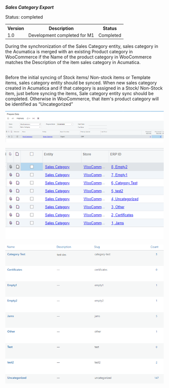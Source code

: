 ***Sales Category Export***
<p>Status: completed</p>
<table>
<tbody>
<tr>
<th>Version</th>
<th>Description</th>
<th>Status</th></tr>
<tr>
<td>1.0</td>
<td>Development completed for M1</td>
<td>Completed</td></tr></tbody></table>

<p>During the synchronization of the Sales Category entity, sales category in the Acumatica is merged with an existing Product category in WooCommerce if the Name of the product category in WooCommerce matches the Description of the item sales category in Acumatica.</p>
<p><br />Before the initial syncing of Stock items/ Non-stock items or Template items, sales category entity should be synced. When new sales category created in Acumatica and if that category is assigned in a Stock/ Non-Stock item, just before syncing the items, Sale category entity sync should be completed. Otherwise in WooCommerce, that item's product category will be identified as &ldquo;Uncategorized&rdquo;</p>

![Screenshot](/Documentation/Specifications/Spec%20Images/Sales%20Category1.png)


![Screenshot](/Documentation/Specifications/Spec%20Images/Sales%20Category2.png)
  
![Screenshot](/Documentation/Specifications/Spec%20Images/Sales%20Category3.png)

